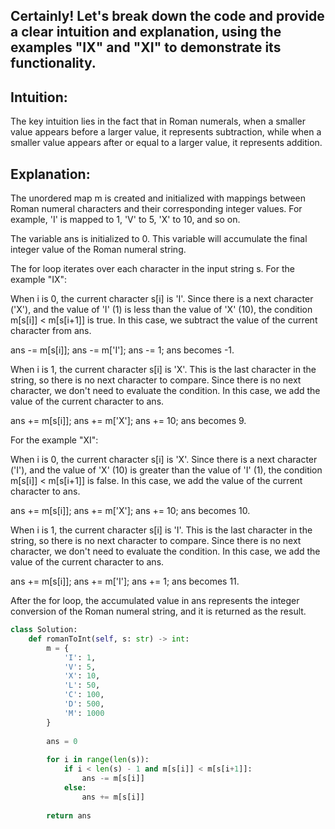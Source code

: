## ​Certainly! Let's break down the code and provide a clear intuition and explanation, using the examples "IX" and "XI" to demonstrate its functionality.

## Intuition:
The key intuition lies in the fact that in Roman numerals, when a smaller value appears before a larger value, it represents subtraction, while when a smaller value appears after or equal to a larger value, it represents addition.

## Explanation:
The unordered map m is created and initialized with mappings between Roman numeral characters and their corresponding integer values. For example, 'I' is mapped to 1, 'V' to 5, 'X' to 10, and so on.

The variable ans is initialized to 0. This variable will accumulate the final integer value of the Roman numeral string.

The for loop iterates over each character in the input string s.
For the example "IX":

When i is 0, the current character s[i] is 'I'. Since there is a next character ('X'), and the value of 'I' (1) is less than the value of 'X' (10), the condition m[s[i]] < m[s[i+1]] is true. In this case, we subtract the value of the current character from ans.

ans -= m[s[i]];
ans -= m['I'];
ans -= 1;
ans becomes -1.

When i is 1, the current character s[i] is 'X'. This is the last character in the string, so there is no next character to compare. Since there is no next character, we don't need to evaluate the condition. In this case, we add the value of the current character to ans.

ans += m[s[i]];
ans += m['X'];
ans += 10;
ans becomes 9.

For the example "XI":

When i is 0, the current character s[i] is 'X'. Since there is a next character ('I'), and the value of 'X' (10) is greater than the value of 'I' (1), the condition m[s[i]] < m[s[i+1]] is false. In this case, we add the value of the current character to ans.

ans += m[s[i]];
ans += m['X'];
ans += 10;
ans becomes 10.

When i is 1, the current character s[i] is 'I'. This is the last character in the string, so there is no next character to compare. Since there is no next character, we don't need to evaluate the condition. In this case, we add the value of the current character to ans.

ans += m[s[i]];
ans += m['I'];
ans += 1;
ans becomes 11.

After the for loop, the accumulated value in ans represents the integer conversion of the Roman numeral string, and it is returned as the result.

```python
class Solution:
    def romanToInt(self, s: str) -> int:
        m = {
            'I': 1,
            'V': 5,
            'X': 10,
            'L': 50,
            'C': 100,
            'D': 500,
            'M': 1000
        }
        
        ans = 0
        
        for i in range(len(s)):
            if i < len(s) - 1 and m[s[i]] < m[s[i+1]]:
                ans -= m[s[i]]
            else:
                ans += m[s[i]]
        
        return ans
```
